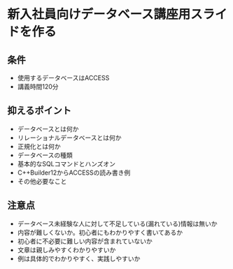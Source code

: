 # 新入社員向けデータベース講座用スライドを作る
## 条件
- 使用するデータベースはACCESS
- 講義時間120分
## 抑えるポイント
- データベースとは何か
- リレーショナルデータベースとは何か
- 正規化とは何か
- データベースの種類
- 基本的なSQLコマンドとハンズオン
- C++Builder12からACCESSの読み書き例
- その他必要なこと
## 注意点
- データベース未経験な人に対して不足している(漏れている)情報は無いか
- 内容が難しくないか。初心者にもわかりやすく書いてあるか
- 初心者に不必要に難しい内容が含まれていないか
- 文章は親しみやすくわかりやすいか
- 例は具体的でわかりやすく、実践しやすいか
